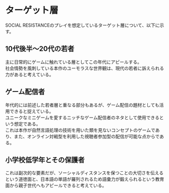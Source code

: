 # ターゲット層

SOCIAL RESISTANCEのプレイを想定しているターゲット層について、以下に示す。

## 10代後半～20代の若者

主に日常的にゲームに触れている層としてこの年代にアピールする。  
社会情勢を風刺している本作のユーモラスな世界観は、現代の若者に訴えられる力があると考えている。

## ゲーム配信者

年代的には前述した若者層と重なる部分もあるが、ゲーム配信の題材としても活用できると捉えている。  
ユニークなミニゲームを愛するニッチなゲーム配信者のネタとして使用できるという想定である。  
これは本作が自然言語処理の技術を用いた類を見ないコンセプトのゲームであり、また、オンライン対戦型を利用した視聴者参加型の配信が可能な点からである。  

## 小学校低学年とその保護者

これは副次的な要素だが、ソーシャルディスタンスを保つことの大切さを伝えるという道徳面と、日本語の単語が羅列されるため語彙力が鍛えられるという教育面から親子世代へもアピールできると考えている。  
